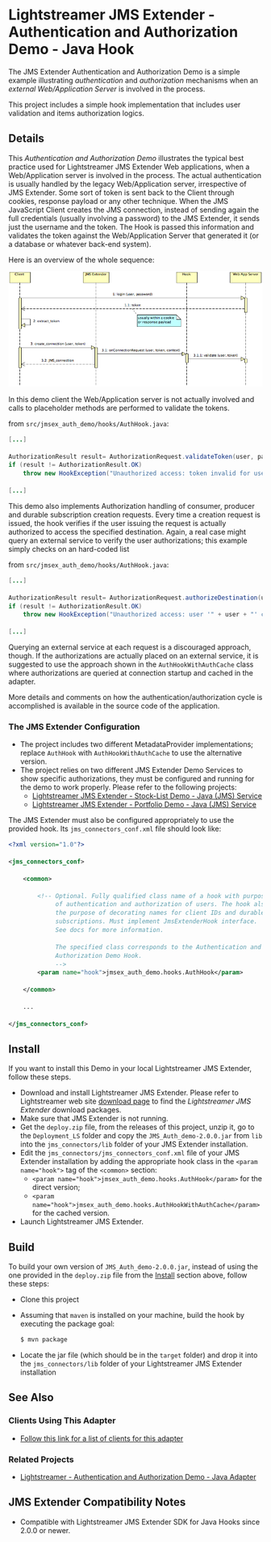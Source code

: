# Lightstreamer JMS Extender - Authentication and Authorization Demo - Java Hook

The JMS Extender Authentication and Authorization Demo is a simple example illustrating *authentication* and *authorization* mechanisms when an
*external Web/Application Server* is involved in the process.

This project includes a simple hook implementation that includes user validation and items authorization logics.


## Details

This *Authentication and Authorization Demo* illustrates the typical best practice used for Lightstreamer JMS Extender Web applications, when a Web/Application server is involved in the process.
The actual authentication is usually handled by the legacy Web/Application server, irrespective of JMS Extender.
Some sort of token is sent back to the Client through cookies, response payload or any other technique.
When the JMS JavaScript Client creates the JMS connection, instead of sending again the full credentials (usually involving a password) to
the JMS Extender, it sends just the username and the token.
The Hook is passed this information and validates the token against the Web/Application Server that
generated it (or a database or whatever back-end system).

Here is an overview of the whole sequence:

![sequence diagram](sequence_diagram.png)

In this demo client the Web/Application server is not actually involved and calls to placeholder methods are performed to validate the tokens.

from `src/jmsex_auth_demo/hooks/AuthHook.java`:

```java
[...]

AuthorizationResult result= AuthorizationRequest.validateToken(user, password);
if (result != AuthorizationResult.OK)
    throw new HookException("Unauthorized access: token invalid for user '" + user + "'", result.toString());

[...]
```

This demo also implements Authorization handling of consumer, producer and durable subscription creation requests.
Every time a creation request is issued, the hook verifies if the user issuing the request is actually authorized to access the specified destination.
Again, a real case might query an external service to verify the user authorizations; this example simply checks on an hard-coded list

from `src/jmsex_auth_demo/hooks/AuthHook.java`:

```java
[...]

AuthorizationResult result= AuthorizationRequest.authorizeDestination(user, destinationName);
if (result != AuthorizationResult.OK)
    throw new HookException("Unauthorized access: user '" + user + "' can't receive messages from destination '" + destinationName + "'", result.toString());

[...]
```

Querying an external service at each request is a discouraged approach, though. If the authorizations are actually placed on an external service,
it is suggested to use the approach shown in the `AuthHookWithAuthCache` class where authorizations are queried at connection startup and cached
in the adapter.

More details and comments on how the authentication/authorization cycle is accomplished is available in the source code of the application.


### The JMS Extender Configuration

* The project includes two different MetadataProvider implementations; replace `AuthHook` with `AuthHookWithAuthCache` to use
the alternative version.
* The project relies on two different JMS Extender Demo Services to show specific authorizations, they must be configured and
running for the demo to work properly. Please refer to the following projects:
  * [Lightstreamer JMS Extender - Stock-List Demo - Java (JMS) Service](https://github.com/Lightstreamer/Lightstreamer-JMS-example-StockList-service-java)
  * [Lightstreamer JMS Extender - Portfolio Demo - Java (JMS) Service](https://github.com/Lightstreamer/Lightstreamer-JMS-example-Portfolio-service-java)

The JMS Extender must also be configured appropriately to use the provided hook. Its `jms_connectors_conf.xml` file should look like:

```xml
<?xml version="1.0"?>

<jms_connectors_conf>

    <common>

        <!-- Optional. Fully qualified class name of a hook with purpose
             of authentication and authorization of users. The hook also has
             the purpose of decorating names for client IDs and durable
             subscriptions. Must implement JmsExtenderHook interface.
             See docs for more information.

        	 The specified class corresponds to the Authentication and
        	 Authorization Demo Hook.
        	 -->
        <param name="hook">jmsex_auth_demo.hooks.AuthHook</param>

    </common>

    ...

</jms_connectors_conf>
```

## Install

If you want to install this Demo in your local Lightstreamer JMS Extender, follow these steps.

* Download and install Lightstreamer JMS Extender. Please refer to Lightstreamer web site [download page](https://lightstreamer.com/download/#jms) to find the *Lightstreamer JMS Extender* download packages.
* Make sure that JMS Extender is not running.
* Get the `deploy.zip` file, from the releases of this project, unzip it, go to the `Deployment_LS` folder and copy the `JMS_Auth_demo-2.0.0.jar` from `lib` into the `jms_connectors/lib` folder
of your JMS Extender installation.
* Edit the `jms_connectors/jms_connectors_conf.xml` file of your JMS Extender installation by adding the appropriate hook class in the `<param name="hook">` tag of the `<common>` section:
  * `<param name="hook">jmsex_auth_demo.hooks.AuthHook</param>` for the direct version;
  * `<param name="hook">jmsex_auth_demo.hooks.AuthHookWithAuthCache</param>` for the cached version.
* Launch Lightstreamer JMS Extender.

## Build

To build your own version of `JMS_Auth_demo-2.0.0.jar`, instead of using the one provided in the `deploy.zip` file from the [Install](https://github.com/Lightstreamer/Lightstreamer-JMS-example-Auth-hook-java#install) section above, follow these steps:

* Clone this project

* Assuming that `maven` is installed on your machine, build the hook by executing the package goal:
    ```sh
    $ mvn package
    ```

* Locate the jar file (which should be in the `target` folder) and drop it into the `jms_connectors/lib` folder of your Lightstreamer JMS Extender installation

## See Also

### Clients Using This Adapter

* [Follow this link for a list of clients for this adapter](https://github.com/Lightstreamer?query=Lightstreamer-JMS-example-auth-client)

### Related Projects

* [Lightstreamer - Authentication and Authorization Demo - Java Adapter](https://github.com/Lightstreamer/Lightstreamer-example-AuthMetadata-adapter-java)

## JMS Extender Compatibility Notes

* Compatible with Lightstreamer JMS Extender SDK for Java Hooks since 2.0.0 or newer.
